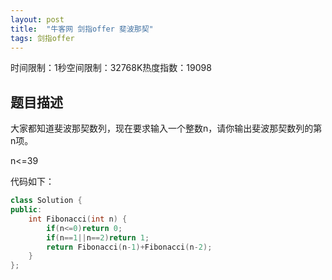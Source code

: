 ```yaml
---
layout: post
title:  "牛客网 剑指offer 斐波那契"
tags: 剑指offer
---
```

时间限制：1秒空间限制：32768K热度指数：19098



## 题目描述

大家都知道斐波那契数列，现在要求输入一个整数n，请你输出斐波那契数列的第n项。

n<=39

代码如下：

```c++
class Solution {
public:
    int Fibonacci(int n) {
		if(n<=0)return 0;
		if(n==1||n==2)return 1;
		return Fibonacci(n-1)+Fibonacci(n-2);
    }
};
```

